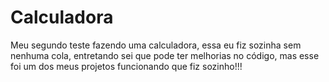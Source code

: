 # Calculadora

Meu segundo teste fazendo uma calculadora, essa eu fiz sozinha sem nenhuma cola, entretando sei que pode ter melhorias no código, mas esse foi um dos meus projetos funcionando que fiz sozinho!!!